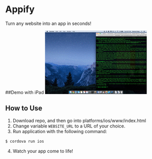 # Appify
Turn any website into an app in seconds! 

##Demo with iPad
![Demo](Demo.gif)

## How to Use
  1. Download repo, and then go into platforms/ios/www/index.html
  2. Change variable  `WEBSITE_URL` to a URL of your choice.
  3. Run application with the following command:
```bash
$ cordova run ios
```
 4. Watch your app come to life!



